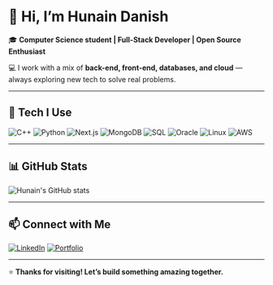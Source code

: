 # 👋 Hi, I’m Hunain Danish

🎓 **Computer Science student | Full-Stack Developer | Open Source Enthusiast**

💻 I work with a mix of **back-end, front-end, databases, and cloud** — always exploring new tech to solve real problems.

---

## 🚀 Tech I Use

![C++](https://img.shields.io/badge/C++-00599C?style=for-the-badge&logo=c%2B%2B&logoColor=white)
![Python](https://img.shields.io/badge/Python-3776AB?style=for-the-badge&logo=python&logoColor=white)
![Next.js](https://img.shields.io/badge/Next.js-000000?style=for-the-badge&logo=next.js&logoColor=white)
![MongoDB](https://img.shields.io/badge/MongoDB-0e1e25?style=for-the-badge&logo=mongodb&logoColor=47A248)
![SQL](https://img.shields.io/badge/SQL-2D2D2D?style=for-the-badge&logo=sqlite&logoColor=white)
![Oracle](https://img.shields.io/badge/Oracle-2D2D2D?style=for-the-badge&logo=oracle&logoColor=F80000)
![Linux](https://img.shields.io/badge/Linux-000000?style=for-the-badge&logo=linux&logoColor=FCC624)
![AWS](https://img.shields.io/badge/AWS-232F3E?style=for-the-badge&logo=amazon-aws&logoColor=white)

---

## 📊 GitHub Stats

![Hunain's GitHub stats](https://github-readme-stats.vercel.app/api?username=hunaindanish&show_icons=true&theme=tokyonight)

---

## 📫 Connect with Me

[![LinkedIn](https://img.shields.io/badge/LinkedIn-Connect-0A66C2?style=for-the-badge&logo=linkedin&logoColor=white)](https://www.linkedin.com/in/hunaindanish/)
[![Portfolio](https://img.shields.io/badge/Portfolio-View-111111?style=for-the-badge&logo=vercel&logoColor=white)](https://hunain-danish-portfolio.vercel.app/)

---

⭐ **Thanks for visiting! Let’s build something amazing together.**
